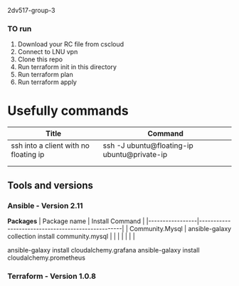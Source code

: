 2dv517-group-3


### TO run 

1. Download your RC file from cscloud
2. Connect to LNU vpn
3. Clone this repo
4. Run terraform init in this directory
5. Run terraform plan
6. Run terraform apply 



# Usefully commands
| Title                                 | Command                                     |
|---------------------------------------|---------------------------------------------|
| ssh into a client with no floating ip | ssh -J ubuntu@floating-ip ubuntu@private-ip |
|                                       |                                             |
|                                       |                                             |

## Tools and versions

### Ansible - Version 2.11
**Packages**
| Package name    | Install Command                                   |
|-----------------|---------------------------------------------------|
| Community.Mysql | ansible-galaxy collection install community.mysql |
|                 |                                                   |
|                 |                                                   |

ansible-galaxy install cloudalchemy.grafana
ansible-galaxy install cloudalchemy.prometheus
### Terraform - Version 1.0.8

